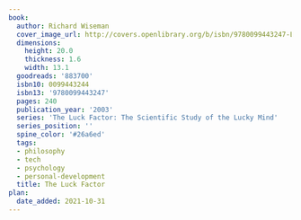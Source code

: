 ```yaml
---
book:
  author: Richard Wiseman
  cover_image_url: http://covers.openlibrary.org/b/isbn/9780099443247-L.jpg
  dimensions:
    height: 20.0
    thickness: 1.6
    width: 13.1
  goodreads: '883700'
  isbn10: 0099443244
  isbn13: '9780099443247'
  pages: 240
  publication_year: '2003'
  series: 'The Luck Factor: The Scientific Study of the Lucky Mind'
  series_position: ''
  spine_color: '#26a6ed'
  tags:
  - philosophy
  - tech
  - psychology
  - personal-development
  title: The Luck Factor
plan:
  date_added: 2021-10-31
---
```

